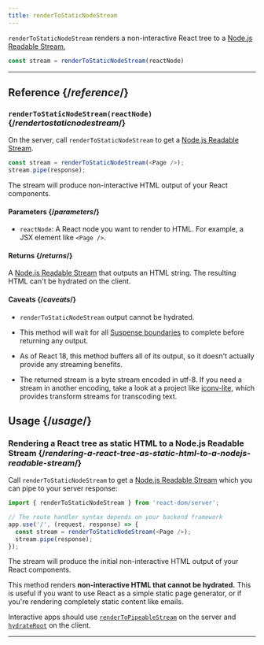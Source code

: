 ```yaml
---
title: renderToStaticNodeStream
---
```


<Intro>

`renderToStaticNodeStream` renders a non-interactive React tree to a [Node.js Readable Stream.](https://nodejs.org/api/stream.html#readable-streams)

```js
const stream = renderToStaticNodeStream(reactNode)
```

</Intro>

<InlineToc />

---

## Reference {/*reference*/}

### `renderToStaticNodeStream(reactNode)` {/*rendertostaticnodestream*/}

On the server, call `renderToStaticNodeStream` to get a [Node.js Readable Stream](https://nodejs.org/api/stream.html#readable-streams).

```js
const stream = renderToStaticNodeStream(<Page />);
stream.pipe(response);
```

The stream will produce non-interactive HTML output of your React components.

#### Parameters {/*parameters*/}

* `reactNode`: A React node you want to render to HTML. For example, a JSX element like `<Page />`.

#### Returns {/*returns*/}

A [Node.js Readable Stream](https://nodejs.org/api/stream.html#readable-streams) that outputs an HTML string. The resulting HTML can't be hydrated on the client.

#### Caveats {/*caveats*/}

* `renderToStaticNodeStream` output cannot be hydrated.

* This method will wait for all [Suspense boundaries](/apis/react/Suspense) to complete before returning any output.

* As of React 18, this method buffers all of its output, so it doesn't actually provide any streaming benefits.

* The returned stream is a byte stream encoded in utf-8. If you need a stream in another encoding, take a look at a project like [iconv-lite](https://www.npmjs.com/package/iconv-lite), which provides transform streams for transcoding text.

## Usage {/*usage*/}

### Rendering a React tree as static HTML to a Node.js Readable Stream {/*rendering-a-react-tree-as-static-html-to-a-nodejs-readable-stream*/}

Call `renderToStaticNodeStream` to get a [Node.js Readable Stream](https://nodejs.org/api/stream.html#readable-streams) which you can pipe to your server response:

```js {5-6}
import { renderToStaticNodeStream } from 'react-dom/server';

// The route handler syntax depends on your backend framework
app.use('/', (request, response) => {
  const stream = renderToStaticNodeStream(<Page />);
  stream.pipe(response);
});
```

The stream will produce the initial non-interactive HTML output of your React components.

<Pitfall>

This method renders **non-interactive HTML that cannot be hydrated.** This is useful if you want to use React as a simple static page generator, or if you're rendering completely static content like emails.

Interactive apps should use [`renderToPipeableStream`](/apis/react-dom/server/renderToPipeableStream) on the server and [`hydrateRoot`](/apis/react-dom/client/hydrateRoot) on the client.

</Pitfall>

---

